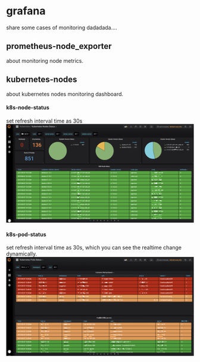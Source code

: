 # grafana
share some cases of monitoring dadadada....
## prometheus-node_exporter
about monitoring node metrics.

## kubernetes-nodes  
about kubernetes nodes monitoring dashboard.
#### k8s-node-status
set refresh interval time as 30s
![](k8s-node-status.png)
#### k8s-pod-status
set refresh interval time as 30s, which you can see the realtime change dynamically.
![](https://github.com/CadenOf/grafana/blob/master/k8s-pod-status.png)
